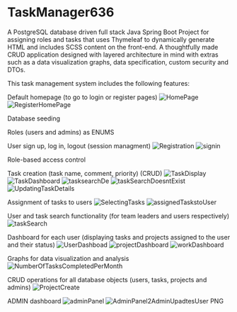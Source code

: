 # TaskManager636
A PostgreSQL database driven full stack Java Spring Boot Project for assigning roles and tasks that uses Thymeleaf to dynamically generate HTML and includes SCSS content on the front-end. A thoughtfully made CRUD application designed with layered architecture in mind with extras such as a data visualization graphs, data specification, custom security and DTOs.

This task management system includes the following features:

Default homepage (to go to login or register pages)
![HomePage](https://github.com/user-attachments/assets/21b097cc-2507-4d67-aa04-2cec3270bb82)
![RegisterHomePage](https://github.com/user-attachments/assets/890f3255-8af6-4eec-ac74-60196df72a18)

Database seeding

Roles (users and admins) as ENUMS

User sign up, log in, logout (session managment)
![Registration](https://github.com/user-attachments/assets/ef5013c4-0b11-4912-84b4-95a1f633b425)
![signin](https://github.com/user-attachments/assets/bd21157c-125d-4a63-a0bb-daba73f7aa2c)

Role-based access control

Task creation (task name, comment, priority) (CRUD)
![TaskDisplay](https://github.com/user-attachments/assets/6e6dfa9a-e1cd-4158-a100-a6aea64d00a4)
![TaskDashboard](https://github.com/user-attachments/assets/a7ddc819-e824-4e86-913d-0a4d76227f5e)
![tasksearchDe](https://github.com/user-attachments/assets/028d8330-0922-42bf-82cb-85d988801c5c)
![taskSearchDoesntExist](https://github.com/user-attachments/assets/e80b9d03-46ad-4f8b-994f-647a4614c6cb)
![UpdatingTaskDetails](https://github.com/user-attachments/assets/b4a58643-12dd-462b-8a9e-a25048f71eec)

Assignment of tasks to users
![SelectingTasks](https://github.com/user-attachments/assets/5845d30c-2bc7-4d05-aa0f-c335a1a9b9a6)
![assignedTaskstoUser](https://github.com/user-attachments/assets/f6eda0de-66e1-4225-bd4d-f1bb40baa445)

User and task search functionality (for team leaders and users respectively)
![taskSearch](https://github.com/user-attachments/assets/95e1c3a6-66ea-4a14-a2aa-8bbe3db4206e)

Dashboard for each user (displaying tasks and projects assigned to the user and their status)
![UserDashboad](https://github.com/user-attachments/assets/7f07709c-c456-4b1e-88de-19f134ffc575)
![projectDashboard](https://github.com/user-attachments/assets/03d64ddd-7063-47eb-9ebb-3f5151c98668)
![workDashboard](https://github.com/user-attachments/assets/0e3ad7a7-7651-4a0b-a122-4a5fb2d817b5)

Graphs for data visualization and analysis
![NumberOfTasksCompletedPerMonth](https://github.com/user-attachments/assets/9b27ef8d-f324-437e-89e1-265a6b353b7a)

CRUD operations for all database objects (users, tasks, projects and admins)
![ProjectCreate](https://github.com/user-attachments/assets/6ea3d4b9-c2ee-4028-a255-d07a1f771510)

ADMIN dashboard
![adminPanel](https://github.com/user-attachments/assets/ca8ac781-16a1-4bae-bdad-4490ec0b40dd)
![AdminPanel2![AdminUpadtesUser](https://github.com/user-attachments/assets/b05272f9-73e2-4d8b-9cc5-a3cf7583f6c6)
PNG](https://github.com/user-attachments/assets/972b530c-4dbd-441e-9edd-440205369de2)
